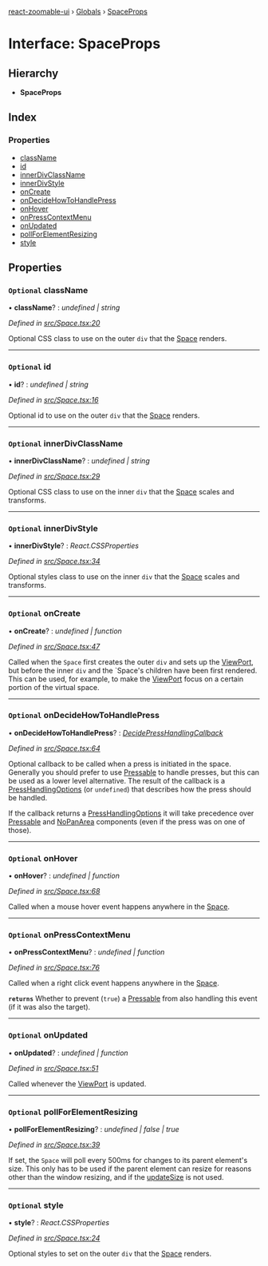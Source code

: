 [react-zoomable-ui](../README.md) › [Globals](../globals.md) › [SpaceProps](spaceprops.md)

# Interface: SpaceProps

## Hierarchy

- **SpaceProps**

## Index

### Properties

- [className](spaceprops.md#optional-classname)
- [id](spaceprops.md#optional-id)
- [innerDivClassName](spaceprops.md#optional-innerdivclassname)
- [innerDivStyle](spaceprops.md#optional-innerdivstyle)
- [onCreate](spaceprops.md#optional-oncreate)
- [onDecideHowToHandlePress](spaceprops.md#optional-ondecidehowtohandlepress)
- [onHover](spaceprops.md#optional-onhover)
- [onPressContextMenu](spaceprops.md#optional-onpresscontextmenu)
- [onUpdated](spaceprops.md#optional-onupdated)
- [pollForElementResizing](spaceprops.md#optional-pollforelementresizing)
- [style](spaceprops.md#optional-style)

## Properties

### `Optional` className

• **className**? : _undefined | string_

_Defined in [src/Space.tsx:20](https://github.com/aarondail/react-zoomable-ui/blob/d840303/src/Space.tsx#L20)_

Optional CSS class to use on the outer `div` that the [Space](../classes/space.md) renders.

---

### `Optional` id

• **id**? : _undefined | string_

_Defined in [src/Space.tsx:16](https://github.com/aarondail/react-zoomable-ui/blob/d840303/src/Space.tsx#L16)_

Optional id to use on the outer `div` that the [Space](../classes/space.md) renders.

---

### `Optional` innerDivClassName

• **innerDivClassName**? : _undefined | string_

_Defined in [src/Space.tsx:29](https://github.com/aarondail/react-zoomable-ui/blob/d840303/src/Space.tsx#L29)_

Optional CSS class to use on the inner `div` that the [Space](../classes/space.md) scales and
transforms.

---

### `Optional` innerDivStyle

• **innerDivStyle**? : _React.CSSProperties_

_Defined in [src/Space.tsx:34](https://github.com/aarondail/react-zoomable-ui/blob/d840303/src/Space.tsx#L34)_

Optional styles class to use on the inner `div` that the [Space](../classes/space.md) scales
and transforms.

---

### `Optional` onCreate

• **onCreate**? : _undefined | function_

_Defined in [src/Space.tsx:47](https://github.com/aarondail/react-zoomable-ui/blob/d840303/src/Space.tsx#L47)_

Called when the `Space` first creates the outer `div` and sets up the
[ViewPort](../classes/viewport.md), but before the inner `div` and the `Space's children have
been first rendered. This can be used, for example, to make the
[ViewPort](../classes/viewport.md) focus on a certain portion of the virtual space.

---

### `Optional` onDecideHowToHandlePress

• **onDecideHowToHandlePress**? : _[DecidePressHandlingCallback](../globals.md#decidepresshandlingcallback)_

_Defined in [src/Space.tsx:64](https://github.com/aarondail/react-zoomable-ui/blob/d840303/src/Space.tsx#L64)_

Optional callback to be called when a press is initiated in the space.
Generally you should prefer to use [Pressable](../classes/pressable.md) to handle presses, but
this can be used as a lower level alternative. The result of the callback
is a [PressHandlingOptions](presshandlingoptions.md) (or `undefined`) that describes how the
press should be handled.

If the callback returns a [PressHandlingOptions](presshandlingoptions.md) it will take precedence
over [Pressable](../classes/pressable.md) and [NoPanArea](../classes/nopanarea.md) components (even if the press was on
one of those).

---

### `Optional` onHover

• **onHover**? : _undefined | function_

_Defined in [src/Space.tsx:68](https://github.com/aarondail/react-zoomable-ui/blob/d840303/src/Space.tsx#L68)_

Called when a mouse hover event happens anywhere in the [Space](../classes/space.md).

---

### `Optional` onPressContextMenu

• **onPressContextMenu**? : _undefined | function_

_Defined in [src/Space.tsx:76](https://github.com/aarondail/react-zoomable-ui/blob/d840303/src/Space.tsx#L76)_

Called when a right click event happens anywhere in the [Space](../classes/space.md).

**`returns`** Whether to prevent (`true`) a [Pressable](../classes/pressable.md) from also handling
this event (if it was also the target).

---

### `Optional` onUpdated

• **onUpdated**? : _undefined | function_

_Defined in [src/Space.tsx:51](https://github.com/aarondail/react-zoomable-ui/blob/d840303/src/Space.tsx#L51)_

Called whenever the [ViewPort](../classes/viewport.md) is updated.

---

### `Optional` pollForElementResizing

• **pollForElementResizing**? : _undefined | false | true_

_Defined in [src/Space.tsx:39](https://github.com/aarondail/react-zoomable-ui/blob/d840303/src/Space.tsx#L39)_

If set, the `Space` will poll every 500ms for changes to its parent element's size. This only has to be used if the
parent element can resize for reasons other than the window resizing, and if the [updateSize](../classes/space.md#updatesize) is not used.

---

### `Optional` style

• **style**? : _React.CSSProperties_

_Defined in [src/Space.tsx:24](https://github.com/aarondail/react-zoomable-ui/blob/d840303/src/Space.tsx#L24)_

Optional styles to set on the outer `div` that the [Space](../classes/space.md) renders.
